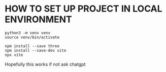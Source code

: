 # HOW TO SET UP PROJECT IN LOCAL ENVIRONMENT

```
python3 -m venv venv
source venv/bin/activate

npm install --save three
npm install --save-dev vite
npx vite
```

Hopefully this works if not ask chatgpt
